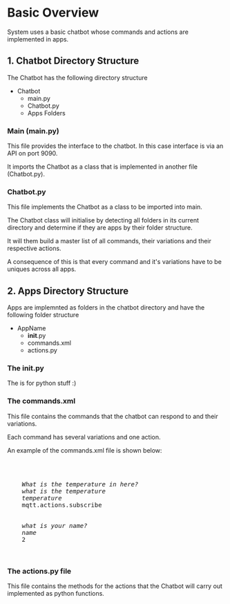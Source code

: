 # Basic Overview

System uses a basic chatbot whose commands and actions are implemented in apps.

## 1\. Chatbot Directory Structure

The Chatbot has the following directory structure

*   Chatbot
    *   main.py
    *   Chatbot.py
    *   Apps Folders

### Main (main.py)

This file provides the interface to the chatbot. In this case interface is via an API on port 9090.

It imports the Chatbot as a class that is implemented in another file (Chatbot.py).

### Chatbot.py

This file implements the Chatbot as a class to be imported into main.

The Chatbot class will initialise by detecting all folders in its current directory and determine if they are apps by their folder structure.

It will them build a master list of all commands, their variations and their respective actions.

A consequence of this is that every command and it's variations have to be uniques across all apps.

## 2\. Apps Directory Structure

Apps are implemnted as folders in the chatbot directory and have the following folder structure

*   AppName
    *   __init__.py
    *   commands.xml
    *   actions.py

### The __init__.py

The is for python stuff :)

### The commands.xml

This file contains the commands that the chatbot can respond to and their variations.

Each command has several variations and one action.

An example of the commands.xml file is shown below:

<pre><?xml version="1.0" encoding="UTF-8"?>
<commands>
<command>
    <var>What is the temperature in here?</var>
    <var>what is the temperature</var>
    <var>temperature</var>
    <actn>mqtt.actions.subscribe</actn>
</command>  
<command>
    <var>what is your name?</var>
    <var>name</var> 
    <actn>2</actn>
</command>
</commands>
</pre>

### The actions.py file

This file contains the methods for the actions that the Chatbot will carry out implemented as python functions.
